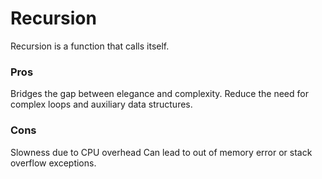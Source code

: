 # Recursion

Recursion is a function that calls itself.

### Pros
Bridges the gap between elegance and complexity.
Reduce the need for complex loops and auxiliary data structures.

### Cons
Slowness due to CPU overhead
Can lead to out of memory error or stack overflow exceptions.
